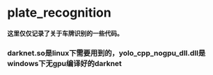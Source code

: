 # plate_recognition
#### 这里仅仅记录了关于车牌识别的一些代码。
### darknet.so是linux下需要用到的，yolo_cpp_nogpu_dll.dll是windows下无gpu编译好的darknet
